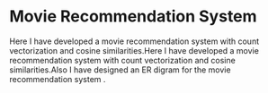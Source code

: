 # Movie Recommendation System
Here I have developed a movie recommendation system with count vectorization and cosine similarities.Here I have developed a movie recommendation system with count vectorization and cosine similarities.Also I have designed  an ER digram for the movie recommendation system .
